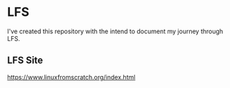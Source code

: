 # LFS

I've created this repository with the intend to document my journey through LFS.


## LFS Site

https://www.linuxfromscratch.org/index.html
